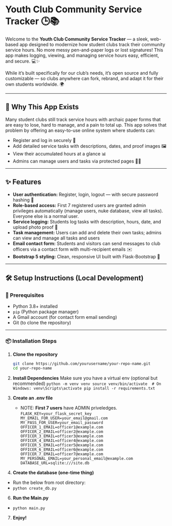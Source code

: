 # Youth Club Community Service Tracker 🕒📚

Welcome to the **Youth Club Community Service Tracker** — a sleek, web-based app designed to modernize how student clubs track their community service hours. No more messy pen-and-paper logs or lost signatures! This app makes logging, viewing, and managing service hours easy, efficient, and secure. 💻✨

While it’s built specifically for our club’s needs, it’s open source and fully customizable — so clubs anywhere can fork, rebrand, and adapt it for their own students worldwide. 🌍

---

## 🚀 Why This App Exists

Many student clubs still track service hours with archaic paper forms that are easy to lose, hard to manage, and a pain to total up. This app solves that problem by offering an easy-to-use online system where students can:

- Register and log in securely 🔐
- Add detailed service tasks with descriptions, dates, and proof images 🖼️
- View their accumulated hours at a glance 📊
- Admins can manage users and tasks via protected pages 👮‍♂️

---

## ✨ Features

- **User authentication:** Register, login, logout — with secure password hashing 🔑  
- **Role-based access:** First 7 registered users are granted admin privileges automatically (manage users, nuke database, view all tasks). Everyone else is a normal user.  
- **Service logging:** Students log tasks with description, hours, date, and upload photo proof 📸  
- **Task management:** Users can add and delete their own tasks; admins can view and manage all tasks and users  
- **Email contact form:** Students and visitors can send messages to club officers via a contact form with multi-recipient emails ✉️  
- **Bootstrap 5 styling:** Clean, responsive UI built with Flask-Bootstrap 🎨  

---

## 🛠️ Setup Instructions (Local Development)

### 🔧 Prerequisites

- Python 3.8+ installed
- `pip` (Python package manager)
- A Gmail account (for contact form email sending)
- Git (to clone the repository)

---

### 📦 Installation Steps

1. **Clone the repository**

   ```bash
   git clone https://github.com/yourusername/your-repo-name.git
   cd your-repo-name
2. **Install Dependencies**
   Make sure you have a virtual env (optional but recommended)
   `
   python -m venv venv
   source venv/bin/activate  # On Windows: venv\Scripts\activate
   pip install -r requirements.txt
   `
3. **Create an .env file**
   - NOTE: **First 7 users** have ADMIN priveledges.
   `
   FLASK_KEY=your_flask_secret_key
   MY_EMAIL_FOR_USER=your_email@gmail.com
   MY_PASS_FOR_USER=your_email_password
   OFFICER_1_EMAIL=officer1@example.com
   OFFICER_2_EMAIL=officer2@example.com
   OFFICER_3_EMAIL=officer3@example.com
   OFFICER_4_EMAIL=officer4@example.com
   OFFICER_5_EMAIL=officer5@example.com
   OFFICER_6_EMAIL=officer6@example.com
   OFFICER_7_EMAIL=officer7@example.com
   MY_PERSONAL_EMAIL=your_personal_email@example.com
   DATABASE_URL=sqlite:///site.db
   `
5. **Create the database (one-time thing)**
  - Run the below from root directory:
  - `python create_db.py`
6. **Run the Main.py**
  - `python main.py`
7. **Enjoy!**
